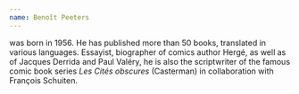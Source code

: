 ```yaml
---
name: Benoît Peeters
---
```

 was born in 1956. He has published more than 50 books, translated in various languages. Essayist, biographer of comics author Hergé, as well as of Jacques Derrida and Paul Valéry, he is also the scriptwriter of the famous comic book series *Les Cités obscures* (Casterman) in collaboration with François Schuiten.